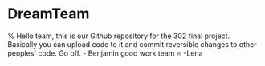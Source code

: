 # DreamTeam
% Hello team, this is our Github repository for the 302 final project. Basically you can upload code to it and commit reversible changes to other peoples' code. Go off. - Benjamin
good work team ⭐ -Lena
